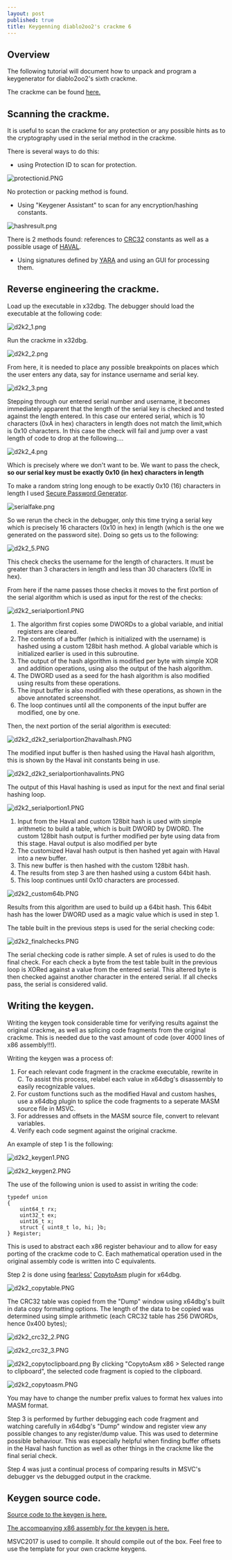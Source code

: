 ```yaml
---
layout: post
published: true
title: Keygenning diablo2oo2's crackme 6
---
```

## Overview

The following tutorial will document how to unpack and program a keygenerator for diablo2oo2's
sixth crackme.

The crackme can be found [here.](https://github.com/mudlord/crackme_solutions/blob/master/crackmes/d2k2_crackme6.zip)

## Scanning the crackme.

It is useful to scan the crackme for any protection or any possible hints as to the cryptography
used in the serial method in the crackme. 

There is several ways to do this:

- using Protection ID to scan for protection.

![protectionid.PNG]({{site.baseurl}}/images/crackme6/protectionid.PNG)

No protection or packing method is found.

- Using "Keygener Assistant" to scan for any encryption/hashing constants.

![hashresult.png]({{site.baseurl}}/images/crackme6/hashresult.png)

There is 2 methods found: references to [CRC32](https://en.wikipedia.org/wiki/Cyclic_redundancy_check) constants as well as a possible usage of [HAVAL](https://en.wikipedia.org/wiki/HAVAL).

- Using signatures defined by [YARA](http://virustotal.github.io/yara/) and using an GUI for processing them.


## Reverse engineering the crackme.

Load up the executable in x32dbg. 
The debugger should load the executable at the following code:

![d2k2_1.png]({{site.baseurl}}/images/crackme6/d2k2_1.PNG)

Run the crackme in x32dbg.

![d2k2_2.png]({{site.baseurl}}/images/crackme6/d2k2_2.PNG)

From here, it is needed to place any possible breakpoints on places which the user enters any
data, say for instance username and serial key. 

![d2k2_3.png]({{site.baseurl}}/images/crackme6/d2k2_3.PNG)


Stepping through our entered serial number and username, it becomes immediately apparent that the length of the serial key is checked and tested against the length entered. In this case our entered serial, which is 10 characters (0xA in hex) characters in length does not match the limit,which is 0x10 characters.
In this case the check will fail and jump over a vast length of code to drop at the following....

![d2k2_4.png]({{site.baseurl}}/images/crackme6/d2k2_4.PNG)

Which is precisely where we don't want to be. We want to pass the check, **so our serial key must be exactly 0x10 (in hex) characters in length**

To make a random string long enough to be exactly 0x10 (16) characters in length I used
[Secure Password Generator](https://passwordsgenerator.net/).

![serialfake.png]({{site.baseurl}}/images/crackme6/serialfake.png)

So we rerun the check in the debugger, only this time trying a serial key which is precisely 16 characters (0x10 in hex) in length (which is the one we generated on the password site). Doing so gets us to the following:

![d2k2_5.PNG]({{site.baseurl}}/images/crackme6/d2k2_5.PNG)

This check checks the username for the length of characters. It must be greater than 3 characters in length and less than 30 characters (0x1E in hex).

From here if the name passes those checks it moves to the first portion of the serial algorithm which is used as input for the rest of the checks:

![d2k2_serialportion1.PNG]({{site.baseurl}}/images/crackme6/d2k2_serialportion1.PNG)

1. The algorithm first copies some DWORDs to a global variable, and initial registers are cleared.
2. The contents of a buffer (which is initialized with the username) is hashed using a custom 128bit hash method. A global variable which is initialized earlier is used in this subroutine.
3. The output of the hash algorithm is modified per byte with simple XOR and addition operations, using also the output of the hash algorithm.
4. The DWORD used as a seed for the hash algorithm is also modified using results from these operations.
5. The input buffer is also modified with these operations, as shown in the above annotated screenshot.
6. The loop continues until all the components of the input buffer are modified, one by one.

Then, the next portion of the serial algorithm is executed:

![d2k2_d2k2_serialportion2havalhash.PNG]({{site.baseurl}}/images/crackme6/d2k2_serialportion2havalhash.PNG)

The modified input buffer is then hashed using the Haval hash algorithm, this is shown by the Haval init constants being in use.

![d2k2_d2k2_serialportionhavalints.PNG]({{site.baseurl}}/images/crackme6/d2k2_serialportionhavalints.PNG)

The output of this Haval hashing is used as input for the next and final serial hashing loop.

![d2k2_serialportion1.PNG]({{site.baseurl}}/images/crackme6/d2k2_serialportion2.PNG)

1. Input from the Haval and custom 128bit hash is used with simple arithmetic to build a table, 
which is built DWORD by DWORD. The custom 128bit hash output is further modified per byte using 
data from this stage. Haval output is also modified per byte
2. The customized Haval hash output is then hashed yet again with Haval into a new buffer.
3. This new buffer is then hashed with the custom 128bit hash.
4. The results from step 3 are then hashed using a custom 64bit hash.
5. This loop continues until 0x10 characters are processed.

![d2k2_custom64b.PNG]({{site.baseurl}}/images/crackme6/d2k2_custom64b.PNG)

Results from this algorithm are used to build up a 64bit hash. This 64bit hash has the lower DWORD used as a magic value which is used in step 1.



The table built in the previous steps is used for the serial checking code:

![d2k2_finalchecks.PNG]({{site.baseurl}}/images/crackme6/d2k2_finalchecks.PNG)

The serial checking code is rather simple. A set of rules is used to do the final check.
For each check a byte from the test table built in the previous loop is XORed against a value from the entered serial. This altered byte is then checked against another character in the entered serial. If all checks pass, the serial is considered valid.


## Writing the keygen.

Writing the keygen took considerable time for verifying results against the original crackme, as well as splicing code fragments from the original crackme. This is needed due to the vast amount of code (over 4000 lines of x86 assembly!!!).

Writing the keygen was a process of:
1. For each relevant code fragment in the crackme executable, rewrite in C. To assist this process, relabel each value in x64dbg's disassembly to easily recognizable values.
2. For custom functions such as the modified Haval and custom hashes, use a x64dbg plugin to splice the code fragments to a seperate MASM source file in MSVC.
3. For addresses and offsets in the MASM source file, convert to relevant variables.
4. Verify each code segment against the original crackme.

An example of step 1 is the following:

![d2k2_keygen1.PNG]({{site.baseurl}}/images/crackme6/d2k2_keygen1.PNG)

![d2k2_keygen2.PNG]({{site.baseurl}}/images/crackme6/d2k2_keygen2.PNG)

The use of the following union is used to assist in writing the code:

```
typedef union
{
	uint64_t rx;
	uint32_t ex;
	uint16_t x;
	struct { uint8_t lo, hi; }b;
} Register;
```

This is used to abstract each x86 register behaviour and to allow for easy porting of the crackme code to C. Each mathematical operation used in the original assembly code is written into C equivalents.

Step 2 is done using [fearless'](https://twitter.com/fearless0) [CopytoAsm](https://github.com/mrfearless/CopyToAsm-Plugin-x86) plugin for x64dbg. 

![d2k2_copytable.PNG]({{site.baseurl}}/images/crackme6/d2k2_copytable.PNG)

The CRC32 table was copied from the "Dump" window using x64dbg's built in data copy formatting options. The length of the data to be copied was determined using simple arithmetic (each CRC32 table has 256 DWORDs, hence 0x400 bytes);

![d2k2_crc32_2.PNG]({{site.baseurl}}/images/crackme6/d2k2_crc32_2.PNG)

![d2k2_crc32_3.PNG]({{site.baseurl}}/images/crackme6/d2k2_crc32_3.PNG)

![d2k2_copytoclipboard.png]({{site.baseurl}}/images/crackme6/d2k2_copytoclipboard.png)
By clicking "CopytoAsm x86 > Selected range to clipboard", the selected code fragment is copied to the clipboard. 

![d2k2_copytoasm.PNG]({{site.baseurl}}/images/crackme6/d2k2_copytoasm.PNG)

You may have to change the number prefix values to format hex values into MASM format.

Step 3 is performed by further debugging each code fragment and watching carefully in x64dbg's "Dump" window and register view any possible changes to any register/dump value. This was used to determine possible behaviour. This was especially helpful when finding buffer offsets in the Haval hash function as well as other things in the crackme like the final serial check.

Step 4 was just a continual process of comparing results in MSVC's debugger vs the debugged output in the crackme.


## Keygen source code.

[Source code to the keygen is here.](https://github.com/mudlord/crackme_solutions/blob/master/algo/d2k2_crackme06.c)

[The accompanying x86 assembly for the keygen is here.](https://github.com/mudlord/crackme_solutions/blob/master/keygenned/algo/d2k2_crackme06_hash.asm)

MSVC2017 is used to compile. It should compile out of the box. Feel free to use the template for your own crackme keygens.




